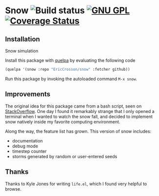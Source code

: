# Snow ![Build status](https://travis-ci.org/EricCrosson/snow.svg) [![GNU GPL](http://img.shields.io/:license-gpl3-blue.svg)](http://www.gnu.org/licenses/gpl-3.0.html) [![Coverage Status](https://coveralls.io/repos/EricCrosson/snow/badge.svg?branch=master&service=github)](https://coveralls.io/github/EricCrosson/snow?branch=master)

## Installation

Snow simulation

Install this package with [quelpa](https://github.com/quelpa/quelpa) by
evaluating the following code

```lisp
(quelpa '(snow :repo "EricCrosson/snow" :fetcher github))
```

Run this package by invoking the autoloaded command `M-x snow`.

## Improvements

The original idea for this package came from a bash script, seen on
[StackOverflow](http://stackoverflow.com/questions/8608226/simulate-bash-snow-fall-script-in-ncurses-c). One
day I found it remarkably strange that I only opened a terminal when I wanted to
watch the snow fall, and decided to implement snow natively inside my favorite
computing environment.

Along the way, the feature list has grown. This version of snow includes:
- documentation
- debug mode
- timestep counter
- storms generated by random or user-entered seeds

## Thanks

Thanks to Kyle Jones for writing `life.el`, which I found very helpful to browse.

